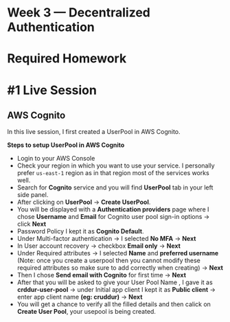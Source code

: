 # Week 3 — Decentralized Authentication

# Required Homework
# #1 Live Session 
## AWS Cognito
In this live session, I first created a UserPool in AWS Cognito.

**Steps to setup UserPool in AWS Cognito**
- Login to your AWS Console
- Check your region in which you want to use your service. I personally prefer `us-east-1` region as in that region most of the services works well.
- Search for **Cognito** service and you will find **UserPool** tab in your left side panel.
- After clicking on **UserPool** -> **Create UserPool**.
- You will be displayed with a **Authentication providers** page where I chose **Username** and **Email** for Cognito user pool sign-in options -> click **Next**
- Password Policy I kept it as **Cognito Default**.
- Under Multi-factor authentication -> I selected **No MFA** -> **Next**
- In User account recovery -> checkbox **Email only** -> **Next**
- Under Required attributes -> I selected **Name** and **preferred username** (Note: once you create a userpool then you cannot modify these required attributes so make sure to add correctly when creating) -> **Next**
- Then I chose **Send email with Cognito** for first time -> **Next**
- After that you will be asked to give your User Pool Name , I gave it as **crddur-user-pool** -> under Initial app client I kept it as **Public client** -> enter app client name **(eg: cruddur)** -> **Next**
- You will get a chance to verify all the filled details and then calick on **Create User Pool**, your usepool is being created.
